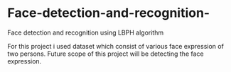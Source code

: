# Face-detection-and-recognition-
Face detection and recognition using LBPH algorithm 

For this project i used dataset which consist of various face expression of two persons.
Future scope of this project will be detecting the face expression.
